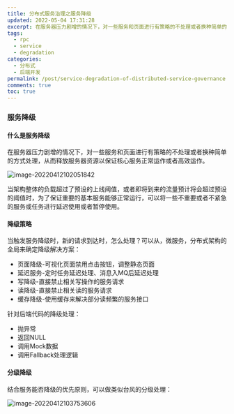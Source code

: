 ```yaml
---
title: 分布式服务治理之服务降级
updated: 2022-05-04 17:31:28
excerpt: 在服务器压力剧增的情况下，对一些服务和页面进行有策略的不处理或者换种简单的方式处理，从而释放服务器资源以保证核心服务正常运作或者高效运作。
tags:
  - rpc
  - service
  - degradation
categories:
  - 分布式
  - 后端开发
permalink: /post/service-degradation-of-distributed-service-governance.html
comments: true
toc: true
---
```

### 服务降级

#### 什么是服务降级

在服务器压力剧增的情况下，对一些服务和页面进行有策略的不处理或者换种简单的方式处理，从而释放服务器资源以保证核心服务正常运作或者高效运作。

![image-20220412102051842](https://img1.terwer.space/image-20220412102051842.png)

当架构整体的负载超过了预设的上线阈值，或者即将到来的流量预计将会超过预设的阈值时，为了保证重要的基本服务能够正常运行，可以将一些不重要或者不紧急的服务或任务进行延迟使用或者暂停使用。

#### 降级策略

当触发服务降级时，新的请求到达时，怎么处理？可以从，微服务，分布式架构的全局来确定降级解决方案：

- 页面降级-可视化页面禁用点击按钮，调整静态页面
- 延迟服务-定时任务延迟处理、消息入MQ后延迟处理
- 写降级-直接禁止相关写操作的服务请求
- 读降级-直接禁止相关读的服务请求
- 缓存降级-使用缓存来解决部分读频繁的服务接口

针对后端代码的降级处理：

- 抛异常
- 返回NULL
- 调用Mock数据
- 调用Fallback处理逻辑

#### 分级降级

结合服务能否降级的优先原则，可以做类似台风的分级处理：

![image-20220412103753606](https://img1.terwer.space/image-20220412103753606.png)